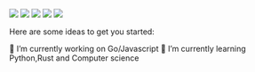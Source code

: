 ![](http://github-profile-summary-cards.vercel.app/api/cards/profile-details?username=tmizuma&theme=github)
![](http://github-profile-summary-cards.vercel.app/api/cards/repos-per-language?username=tmizuma&theme=github?exclude=Velocity+Template+Language,SCSS,CSS,HTML,Jupyter+Notebook)
![](http://github-profile-summary-cards.vercel.app/api/cards/most-commit-language?username=tmizuma&theme=github)
![](http://github-profile-summary-cards.vercel.app/api/cards/stats?username=tmizuma&theme=github)
![](http://github-profile-summary-cards.vercel.app/api/cards/productive-time?username=tmizuma&theme=github)

Here are some ideas to get you started:

🔭 I’m currently working on Go/Javascript
🌱 I’m currently learning Python,Rust and Computer science
